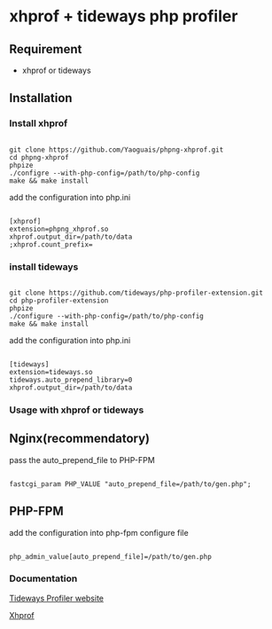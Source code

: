 # xhprof + tideways php profiler

## Requirement
- xhprof or tideways

## Installation

### Install xhprof

~~~

git clone https://github.com/Yaoguais/phpng-xhprof.git
cd phpng-xhprof
phpize
./configre --with-php-config=/path/to/php-config
make && make install
~~~

add the configuration into php.ini
~~~

[xhprof]
extension=phpng_xhprof.so
xhprof.output_dir=/path/to/data
;xhprof.count_prefix=
~~~

### install tideways

~~~

git clone https://github.com/tideways/php-profiler-extension.git
cd php-profiler-extension
phpize
./configure --with-php-config=/path/to/php-config
make && make install
~~~

add the configuration into php.ini

~~~

[tideways]
extension=tideways.so
tideways.auto_prepend_library=0
xhprof.output_dir=/path/to/data
~~~

### Usage with xhprof or tideways

## Nginx(recommendatory)

pass the auto_prepend_file to PHP-FPM

~~~

fastcgi_param PHP_VALUE "auto_prepend_file=/path/to/gen.php";
~~~

## PHP-FPM

add the configuration into php-fpm configure file

~~~

php_admin_value[auto_prepend_file]=/path/to/gen.php
~~~

### Documentation

[Tideways Profiler website](https://tideways.io/profiler/docs/setup/profiler-php-pecl-extension)

[Xhprof](https://github.com/Yaoguais/phpng-xhprof)








